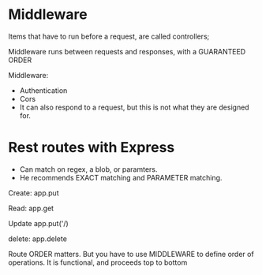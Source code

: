 # Middleware

Items that have to run before a request, are called controllers;

Middleware runs between requests and responses, with a GUARANTEED ORDER

Middleware:

- Authentication
- Cors
- It can also respond to a request, but this is not what they are designed for.

# Rest routes with Express

- Can match on regex, a blob, or paramters.
- He recommends EXACT matching and PARAMETER matching.

Create:
app.put

Read:
app.get

Update
app.put('/)


delete:
app.delete

Route ORDER matters. But you have to use MIDDLEWARE to define order of operations. It is functional, and proceeds top to bottom